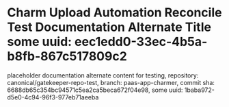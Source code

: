# Charm Upload Automation Reconcile Test Documentation Alternate Title some uuid: eec1edd0-33ec-4b5a-b8fb-867c517809c2
 placeholder documentation alternate content for testing,  repository: canonical/gatekeeper-repo-test,  branch: paas-app-charmer,  commit sha: 6688db65c354bc94571c5ea2ca5beca672f04e98,  some uuid: 1baba972-d5e0-4c94-96f3-977eb71aeeba
